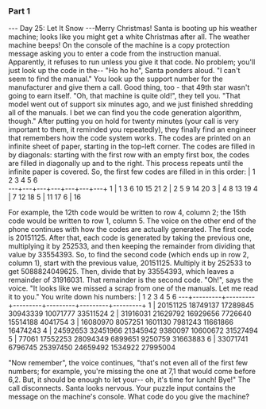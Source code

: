 ### Part 1

--- Day 25: Let It Snow ---Merry Christmas!  Santa is booting up his weather machine; looks like you might get a white Christmas after all.
The weather machine beeps!  On the console of the machine is a copy protection message asking you to enter a code from the instruction manual.  Apparently, it refuses to run unless you give it that code.  No problem; you'll just look up the code in the--
"Ho ho ho", Santa ponders aloud.  "I can't seem to find the manual."
You look up the support number for the manufacturer and give them a call.  Good thing, too - that 49th star wasn't going to earn itself.
"Oh, that machine is quite old!", they tell you.  "That model went out of support six minutes ago, and we just finished shredding all of the manuals.  I bet we can find you the code generation algorithm, though."
After putting you on hold for twenty minutes (your call is very important to them, it reminded you repeatedly), they finally find an engineer that remembers how the code system works.
The codes are printed on an infinite sheet of paper, starting in the top-left corner.  The codes are filled in by diagonals: starting with the first row with an empty first box, the codes are filled in diagonally up and to the right.  This process repeats until the infinite paper is covered.  So, the first few codes are filled in in this order:
   | 1   2   3   4   5   6  
---+---+---+---+---+---+---+
 1 |  1   3   6  10  15  21
 2 |  2   5   9  14  20
 3 |  4   8  13  19
 4 |  7  12  18
 5 | 11  17
 6 | 16

For example, the 12th code would be written to row 4, column 2; the 15th code would be written to row 1, column 5.
The voice on the other end of the phone continues with how the codes are actually generated.  The first code is 20151125.  After that, each code is generated by taking the previous one, multiplying it by 252533, and then keeping the remainder from dividing that value by 33554393.
So, to find the second code (which ends up in row 2, column 1), start with the previous value, 20151125.  Multiply it by 252533 to get 5088824049625.  Then, divide that by 33554393, which leaves a remainder of 31916031.  That remainder is the second code.
"Oh!", says the voice.  "It looks like we missed a scrap from one of the manuals.  Let me read it to you."  You write down his numbers:
   |    1         2         3         4         5         6
---+---------+---------+---------+---------+---------+---------+
 1 | 20151125  18749137  17289845  30943339  10071777  33511524
 2 | 31916031  21629792  16929656   7726640  15514188   4041754
 3 | 16080970   8057251   1601130   7981243  11661866  16474243
 4 | 24592653  32451966  21345942   9380097  10600672  31527494
 5 |    77061  17552253  28094349   6899651   9250759  31663883
 6 | 33071741   6796745  25397450  24659492   1534922  27995004

"Now remember", the voice continues, "that's not even all of the first few numbers; for example, you're missing the one at 7,1 that would come before 6,2.  But, it should be enough to let your-- oh, it's time for lunch!  Bye!"  The call disconnects.
Santa looks nervous.  Your puzzle input contains the message on the machine's console.  What code do you give the machine?

